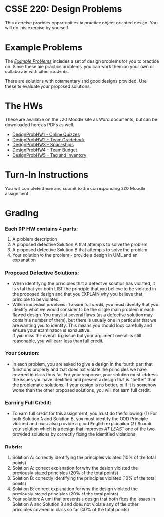 # CSSE 220: Design Problems

This exercise provides opportunities to practice object oriented design.  You will
do this exercise by yourself.

# Example Problems

The [*Example Problems*](../../Docs/ExampleDesignProblems) includes a set of  design problems for you to practice on. Since these are practice problems, you can work them on your own or collaborate with other students.  

There are solutions with commentary and good designs provided. Use these to evaluate your proposed solutions.

# The HWs

These are available on the 220 Moodle site as Word documents, but can be downloaded here as PDFs as well.

+ [DesignProbHW1 - Online Quizzes](DP1_OnlineQuizzes.docx)
+ [DesignProbHW2 - Team Gradebook](DP2_TeamGradebook.docx)
+ [DesignProbHW3 - Spaceships](DP3_Spaceships.docx)
+ [DesignProbHW4 - Team Budget](DP4_TeamBudget.docx)
+ [DesignProbHW5 - Tag and Inventory](DP5_DP5-TagAndInventory.docx)

# Turn-In Instructions 

You will complete these and submit to the corresponding 220 Moodle assignment.

# Grading 

### Each DP HW contains 4 parts: 
1. A problem description
2. A proposed defective Solution A that attempts to solve the problem
3. A proposed defective Solution B that attempts to solve the problem
4. Your solution to the problem - provide a design in UML and an explanation


### Proposed Defective Solutions:
+ When identifying the principles that a defective solution has violated, it is vital
that you both LIST the principle that you believe to be
violated in the proposed design and that you EXPLAIN why you believe that
principle to be violated.
+ Within individual problems: To earn full credit, you must identify
that you identify what we would consider to be the single main problem in each flawed design.  You may list
several flaws (as a defective solution may contain a number of them), but there is usually one in particular that we are
wanting you to identify.  This means you should look carefully and ensure your examination is exhaustive.  
If you miss the overall big issue but your argument overall is still reasonable, you will earn less than full credit.

### Your Solution:
+ In each problem, you are asked to give a design in the fourth part that functions properly and that does not violate the principles we have covered in class thus far.  For your response, your solution must address the issues you have identified and present a design that is "better" than the
problematic solutions.  If your design is no better, or if it is somehow worse than the other proposed solutions, you will not earn full credit.

### Earning Full Credit:
+ To earn full credit for this assignment, you must do the following:
  (1) For both Solution A and Solution B, you must identify the OOD Principle violated and must also provide a good English explanation
  (2) Submit your solution which is a design that improves *AT LEAST* one of the two provided solutions by correctly fixing the identified violations


### Rubric:
1. Solution A: correctly identifying the principles
   violated (10% of the total points)
2. Solution A: correct explanation for why the design violated
   the previously stated principles (20% of the total points)
3. Solution B: correctly identifying the principles
   violated (10% of the total points)
4. Solution B: correct explanation for why the design violated
   the previously stated principles (20% of the total points)
5. Your solution: A uml that presents a design that both fixes the issues in
   Solution A and Solution B and does not violate any of the
   other principles covered in class so far (40% of the total points)
